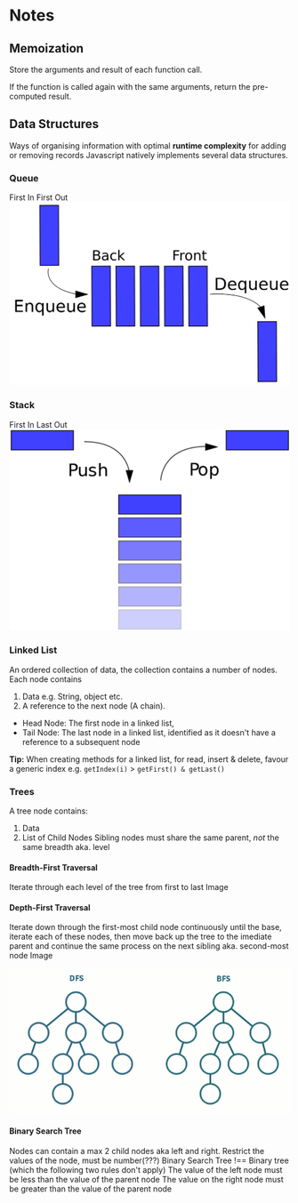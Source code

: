 # Notes

## Memoization
Store the arguments and result of each function call.

If the function is called again with the same arguments, return the pre-computed result. 

## Data Structures
Ways of organising information with optimal __runtime complexity__ for adding or removing records
Javascript natively implements several data structures.

### Queue
First In First Out
![Queue](./notes_images/queue.png)


### Stack
First In Last Out
![Stack](./notes_images/stack.png)

### Linked List
An ordered collection of data, the collection contains a number of nodes.
Each node contains 
1. Data e.g. String, object etc.
2. A reference to the next node (A chain). 

* Head Node: The first node in a linked list,
* Tail Node: The last node in a linked list, identified as it doesn't have a reference to a subsequent node 

__Tip:__ When creating methods for a linked list, for read, insert & delete, favour a generic index e.g. `getIndex(i)` > `getFirst() & getLast()`

### Trees
A tree node contains:
1. Data
2. List of Child Nodes
Sibling nodes must share the same parent, *not* the same breadth aka. level

#### Breadth-First Traversal
Iterate through each level of the tree from first to last
Image 

#### Depth-First Traversal
Iterate down through the first-most child node continuously until the base, iterate each of these nodes, then move back up the tree to the imediate parent and continue the same process on the next sibling aka. second-most node
Image 

![Depth First and Breadth First Traversal](./notes_images/DFandBF.gif)

#### Binary Search Tree
Nodes can contain a max 2 child nodes aka left and right.
Restrict the values of the node, must be number(???)
Binary Search Tree !== Binary tree (which the following two rules don't apply)
The value of the left node must be less than the value of the parent node 
The value on the right node must be greater than the value of the parent node
